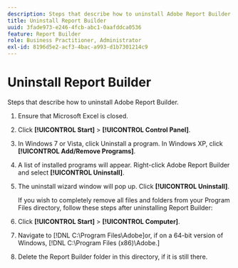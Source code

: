 ```yaml
---
description: Steps that describe how to uninstall Adobe Report Builder.
title: Uninstall Report Builder
uuid: 3fade973-e246-4fcb-abc1-0aafddca0536
feature: Report Builder
role: Business Practitioner, Administrator
exl-id: 8196d5e2-acf3-4bac-a993-d1b7301214c9
---
```

# Uninstall Report Builder

Steps that describe how to uninstall Adobe Report Builder.

1. Ensure that Microsoft Excel is closed.
1. Click **[!UICONTROL Start]** > **[!UICONTROL Control Panel]**.
1. In Windows 7 or Vista, click Uninstall a program. In Windows XP, click **[!UICONTROL Add/Remove Programs]**.
1. A list of installed programs will appear. Right-click Adobe Report Builder and select **[!UICONTROL Uninstall]**.
1. The uninstall wizard window will pop up. Click **[!UICONTROL Uninstall]**.

   If you wish to completely remove all files and folders from your Program Files directory, follow these steps after uninstalling Report Builder:
1. Click **[!UICONTROL Start]** > **[!UICONTROL Computer]**.
1. Navigate to [!DNL C:\Program Files\Adobe\]or, if on a 64-bit version of Windows, [!DNL C:\Program Files (x86)\Adobe.]
1. Delete the Report Builder folder in this directory, if it is still there.
